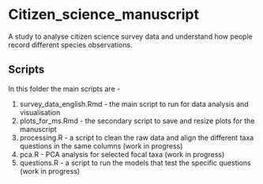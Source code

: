 # Citizen_science_manuscript

A study to analyse citizen science survey data and understand how people record different species observations.

## Scripts

In this folder the main scripts are - 
1. survey_data_english.Rmd - the main script to run for data analysis and visualisation
2. plots_for_ms.Rmd - the secondary script to save and resize plots for the manuscript
3. processing.R - a script to clean the raw data and align the different taxa questions in the same columns (work in progress)
4. pca.R - PCA analysis for selected focal taxa (work in progress)
5. questions.R - a script to run the models that test the specific questions (work in progress)
